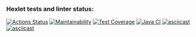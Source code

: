 ### Hexlet tests and linter status:
[![Actions Status](https://github.com/Kudrya33/java-project-71/actions/workflows/hexlet-check.yml/badge.svg)](https://github.com/Kudrya33/java-project-71/actions)
[![Maintainability](https://api.codeclimate.com/v1/badges/d2bbb197b6cbffed32c2/maintainability)](https://codeclimate.com/github/Kudrya33/java-project-71/maintainability)
[![Test Coverage](https://api.codeclimate.com/v1/badges/d2bbb197b6cbffed32c2/test_coverage)](https://codeclimate.com/github/Kudrya33/java-project-71/test_coverage)
[![Java CI](https://github.com/Kudrya33/java-project-71/actions/workflows/main.yml/badge.svg?branch=main)](https://github.com/Kudrya33/java-project-71/actions/workflows/main.yml)
[![asciicast](https://asciinema.org/a/659737.svg)](https://asciinema.org/a/659737)
[![asciicast](https://asciinema.org/a/661012.svg)](https://asciinema.org/a/661012)

